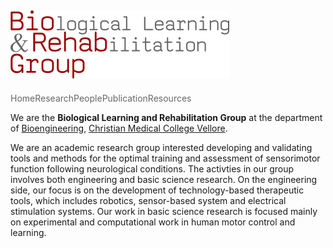 ![BioRehab Group](images/logo.png)
---
<style>
ul {
    list-style-type: none;
    margin: 0;
    padding: 0;
    overflow: hidden;
    border: 0px solid #e7e7e7;
}

li {
    float: left;
}

li a {
    display: block;
    color: #666;
    text-align: center;
    text-decoration: none;
}

li a:hover:not(.active) {
    background-color: #ddd;
}

li a.active {
    color: white;
    background-color: #4CAF50;
}
</style>

<ul>
  <li><a href="#home">Home</a></li>
  <li><a href="#news">Research</a></li>
  <li><a href="#contact">People</a></li>
  <li><a href="#about">Publication</a></li>
  <li><a href="#about">Resources</a></li>
</ul>

We are the **Biological Learning and Rehabilitation Group** at the department of [Bioengineering](http://www.bioe-cmcvellore.in/), [Christian Medical College Vellore](http://www.cmch-vellore.edu/).

We are an academic research group interested developing and validating tools and methods for the optimal training and assessment of sensorimotor function following neurological conditions. The activties in our group involves both engineering and basic science research. On the engineering side, our focus is on the development of technology-based therapeutic tools, which includes robotics, sensor-based system and electrical stimulation systems. Our work in basic science research is focused mainly on experimental and computational work in human motor control and learning.